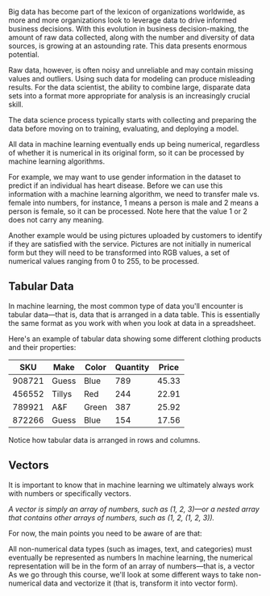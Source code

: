 Big data has become part of the lexicon of organizations worldwide, as more and more organizations look to leverage data to drive informed business decisions. With this evolution in business decision-making, the amount of raw data collected, along with the number and diversity of data sources, is growing at an astounding rate. This data presents enormous potential.

Raw data, however, is often noisy and unreliable and may contain missing values and outliers. Using such data for modeling can produce misleading results. For the data scientist, the ability to combine large, disparate data sets into a format more appropriate for analysis is an increasingly crucial skill.

The data science process typically starts with collecting and preparing the data before moving on to training, evaluating, and deploying a model.

All data in machine learning eventually ends up being numerical, regardless of whether it is numerical in its original form, so it can be processed by machine learning algorithms.

For example, we may want to use gender information in the dataset to predict if an individual has heart disease. Before we can use this information with a machine learning algorithm, we need to transfer male vs. female into numbers, for instance, 1 means a person is male and 2 means a person is female, so it can be processed. Note here that the value 1 or 2 does not carry any meaning.

Another example would be using pictures uploaded by customers to identify if they are satisfied with the service. Pictures are not initially in numerical form but they will need to be transformed into RGB values, a set of numerical values ranging from 0 to 255, to be processed.

## Tabular Data
In machine learning, the most common type of data you'll encounter is tabular data—that is, data that is arranged in a data table. This is essentially the same format as you work with when you look at data in a spreadsheet.

Here's an example of tabular data showing some different clothing products and their properties:

|SKU | Make |	Color |	Quantity | Price |
|--- | ---- | ----- | -------- | ----- |
| 908721 | Guess | Blue | 789	| 45.33 |
| 456552 | Tillys |	Red |	244	|22.91 |
| 789921 | A&F | Green	|387	|25.92 |
| 872266 | Guess | Blue	|154 |	17.56 |

Notice how tabular data is arranged in rows and columns.

## Vectors
It is important to know that in machine learning we ultimately always work with numbers or specifically vectors.

*A vector is simply an array of numbers, such as (1, 2, 3)—or a nested array that contains other arrays of numbers, such as (1, 2, (1, 2, 3)).*

For now, the main points you need to be aware of are that:

All non-numerical data types (such as images, text, and categories) must eventually be represented as numbers
In machine learning, the numerical representation will be in the form of an array of numbers—that is, a vector
As we go through this course, we'll look at some different ways to take non-numerical data and vectorize it (that is, transform it into vector form).
